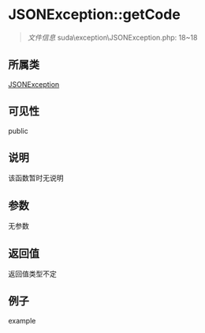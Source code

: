 # JSONException::getCode



> *文件信息* suda\exception\JSONException.php: 18~18

## 所属类 

[JSONException](../JSONException.md)

## 可见性

 public 

## 说明

该函数暂时无说明


## 参数


无参数


## 返回值

返回值类型不定


## 例子

example